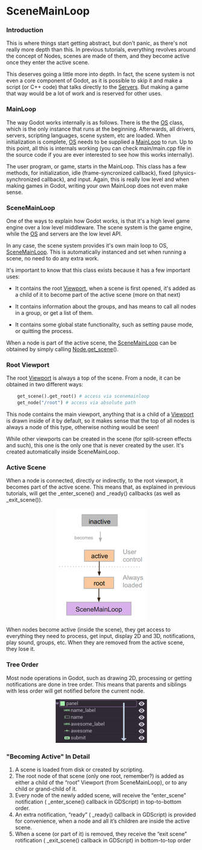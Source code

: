 # SceneMainLoop

### Introduction

This is where things start getting abstract, but don't panic, as there's not really more depth than this.
In previous tutorials, everything revolves around the concept of Nodes, scenes are made of them, and they become active once they enter the active scene.

This deserves going a little more into depth. In fact, the scene system is not even a core component of Godot, as it is possible to skip it and make a script (or C++ code) that talks directly to the [Servers](tutorial_servers). But making a game that way would be a lot of work and is reserved for other uses.

### MainLoop

The way Godot works internally is as follows. There is the the [OS](class_list/os) class, which is the only instance that runs at the beginning. Afterwards, all drivers, servers, scripting languages, scene system, etc are loaded. 
When initialization is complete, [OS](class_list/os) needs to be supplied a [MainLoop](class_list/mainloop) to run. Up to this point, all this is internals working (you can check main/main.cpp file in the source code if you are ever interested to see how this works internally). 

The user program, or game, starts in the MainLoop. This class has a few methods, for initialization, idle (frame-syncronized callback), fixed (physics-synchronized callback), and input. Again, this is really low level and when making games in Godot, writing your own MainLoop does not even make sense. 

### SceneMainLoop

One of the ways to explain how Godot works, is that it's a high level game engine over a low level middleware.
The scene system is the game engine, while the [OS](class_list/os) and servers are the low level API. 

In any case, the scene system provides it's own main loop to OS, [SceneMainLoop](class_list/scenemainloop). 
This is automatically instanced and set when running a scene, no need to do any extra work.

It's important to know that this class exists because it has a few important uses:


*  It contains the root [Viewport](class_list/viewport), when a scene is first opened, it's added as a child of it to become part of the active scene (more on that next)

*  It contains information about the groups, and has means to call all nodes in a group, or get a list of them.

*  It contains some global state functionality, such as setting pause mode, or quitting the process.

When a node is part of the active scene, the [SceneMainLoop](class_list/scenemainloop) can be obtained by simply calling [Node.get_scene](class_list/node#get_scene)().

### Root Viewport

The root [Viewport](class_list/viewport) is always a top of the scene. From a node, it can be obtained in two different ways:

```python
    get_scene().get_root() # access via scenemainloop
    get_node("/root") # access via absolute path
```

This node contains the main viewport, anything that is a child of a [Viewport](class_list/viewport) is drawn inside of it by default, so it makes sense that the top of all nodes is always a node of this type, otherwise nothing would be seen! 

While other viewports can be created in the scene (for split-screen effects and such), this one is the only one that is never created by the user. It's created automatically inside SceneMainLoop.

### Active Scene

When a node is connected, directly or indirectly, to the root viewport, it becomes part of the active scene. 
This means that, as explained in previous tutorials, will get the _enter_scene() and _ready() callbacks (as well as _exit_scene()).

<p align="center"><img src="images/activescene.png"></p>

When nodes become active (inside the scene), they get access to everything they need to process, get input, display 2D and 3D, notifications, play sound, groups, etc. When they are removed from the active scene, they lose it.

### Tree Order

Most node operations in Godot, such as drawing 2D, processing or getting notifications are done in tree order. This means that parents and siblings with less order will get notified before the current node.

<p align="center"><img src="images/toptobottom.png"></p>

### "Becoming Active" In Detail

 1.  A scene is loaded from disk or created by scripting.
 2.  The root node of that scene (only one root, remember?) is added as either a child of the “root” Viewport (from SceneMainLoop), or to any child or grand-child of it.
 3.  Every node of the newly added scene, will receive the “enter_scene” notification ( _enter_scene() callback in GDScript) in top-to-bottom order.
 4.  An extra notification, “ready” ( _ready() callback in GDScript) is provided for convenience, when a node and all it’s children are inside the active scene.
 5.  When a scene (or part of it) is removed, they receive the “exit scene” rotification ( _exit_scene() callback in GDScript) in bottom-to-top order



 
